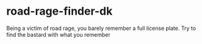 # road-rage-finder-dk
Being a victim of road rage, you barely remember a full license plate. Try to find the bastard with what you remember
